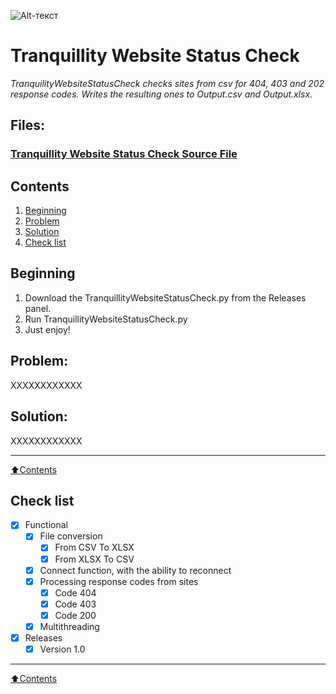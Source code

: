 ![Alt-текст](https://i.ibb.co/1RNd4BC/Tranquillity-Studo.png "Tranquility Studio")

# **Tranquillity Website Status Check**
*TranquilityWebsiteStatusCheck checks sites from csv for 404, 403 and 202 response codes. Writes the resulting ones to Output.csv and Output.xlsx.*


## **Files:**
### [Tranquillity Website Status Check Source File](https://github.com/TeaGG2020/TranquillityWebsiteStatusCheck/releases/tag/Source)
## **Contents** 

1. [Beginning](#Beginning)
2. [Problem](#Problem)
3. [Solution](#Solution)
4. [Check list](#Check-list)
## **Beginning**
1. Download the TranquillityWebsiteStatusCheck.py from the Releases panel.
3. Run TranquillityWebsiteStatusCheck.py
4. Just enjoy!

## Problem:

XXXXXXXXXXXX

## Solution:  

XXXXXXXXXXXX
____
[:arrow_up:Contents](#Contents)
## **Check list** 

- [X] Functional
	- [X] File conversion  
		- [X] From CSV To XLSX  
		- [X] From XLSX To CSV   
	- [X] Connect function, with the ability to reconnect  
	- [X] Processing response codes from sites  
		- [X] Code 404  
		- [X] Code 403  
		- [X] Code 200   
	- [X] Multithreading  
- [X] Releases  
    - [X] Version 1.0  
____
[:arrow_up:Contents](#Contents)
